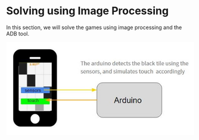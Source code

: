# Solving using Image Processing

In this section, we will solve the games using image processing and the ADB tool. 

![image1](/Images/methods-2.jpg)